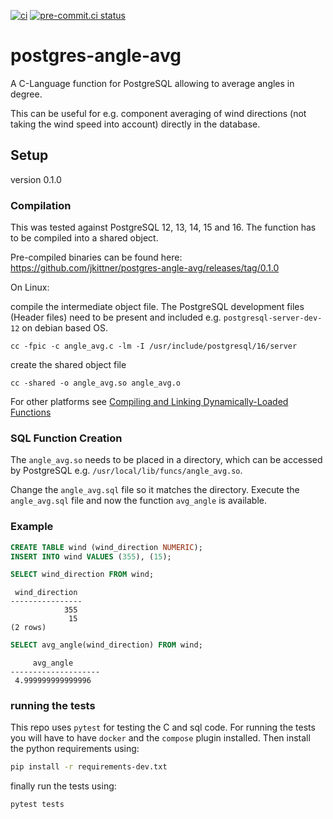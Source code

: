 [![ci](https://github.com/jkittner/postgres-angle-avg/actions/workflows/CI.yml/badge.svg)](https://github.com/jkittner/postgres-angle-avg/actions/workflows/CI.yml)
[![pre-commit.ci status](https://results.pre-commit.ci/badge/github/jkittner/postgres-angle-avg/master.svg)](https://results.pre-commit.ci/latest/github/jkittner/postgres-angle-avg/master)

# postgres-angle-avg

A C-Language function for PostgreSQL allowing to average angles in degree.

This can be useful for e.g. component averaging of wind directions (not taking the wind speed into account) directly in the database.

## Setup

version 0.1.0

### Compilation

This was tested against PostgreSQL 12, 13, 14, 15 and 16. The function has to be compiled into a shared object.

Pre-compiled binaries can be found here: https://github.com/jkittner/postgres-angle-avg/releases/tag/0.1.0

On Linux:

compile the intermediate object file. The PostgreSQL development files (Header files) need to be present and included e.g. `postgresql-server-dev-12` on debian based OS.

```console
cc -fpic -c angle_avg.c -lm -I /usr/include/postgresql/16/server
```

create the shared object file

```console
cc -shared -o angle_avg.so angle_avg.o
```

For other platforms see [Compiling and Linking Dynamically-Loaded Functions](https://www.postgresql.org/docs/14/xfunc-c.html#DFUNC)

### SQL Function Creation

The `angle_avg.so` needs to be placed in a directory, which can be accessed by PostgreSQL e.g. `/usr/local/lib/funcs/angle_avg.so`.

Change the `angle_avg.sql` file so it matches the directory. Execute the `angle_avg.sql` file and now the function `avg_angle` is available.

### Example

```SQL
CREATE TABLE wind (wind_direction NUMERIC);
INSERT INTO wind VALUES (355), (15);
```

```SQL
SELECT wind_direction FROM wind;
```

```console
 wind_direction
----------------
            355
             15
(2 rows)
```

```SQL
SELECT avg_angle(wind_direction) FROM wind;
```

```console
     avg_angle
--------------------
 4.999999999999996
```

### running the tests

This repo uses `pytest` for testing the C and sql code. For running the tests you will
have to have `docker` and the `compose` plugin installed. Then install the python
requirements using:

```bash
pip install -r requirements-dev.txt
```

finally run the tests using:

```bash
pytest tests
```
